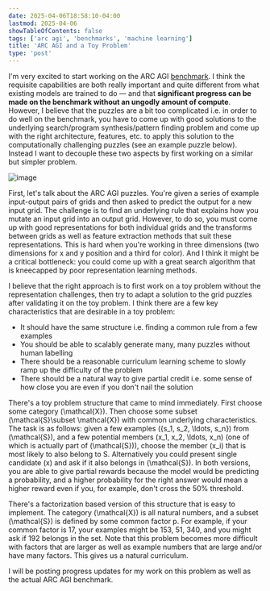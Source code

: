 ```yaml
---
date: 2025-04-06T18:58:10-04:00
lastmod: 2025-04-06
showTableOfContents: false
tags: ['arc agi', 'benchmarks', 'machine learning']
title: 'ARC AGI and a Toy Problem'
type: 'post'
---
```


I'm very excited to start working on the ARC AGI [benchmark](https://arcprize.org/arc-agi). I think the requisite capabilities are both really important and quite different from what existing models are trained to do — and that **significant progress can be made on the benchmark without an ungodly amount of compute**. However, I believe that the puzzles are a bit too complicated i.e. in order to do well on the benchmark, you have to come up with good solutions to the underlying search/program synthesis/pattern finding problem and come up with the right architecture, features, etc. to apply this solution to the computationally challenging puzzles (see an example puzzle below). Instead I want to decouple these two aspects by first working on a similar but simpler problem.

![image](https://github-production-user-asset-6210df.s3.amazonaws.com/52580002/430746430-4d92eb75-1683-421c-8da4-a53e6c5f9fd0.png?X-Amz-Algorithm=AWS4-HMAC-SHA256&X-Amz-Credential=AKIAVCODYLSA53PQK4ZA%2F20250407%2Fus-east-1%2Fs3%2Faws4_request&X-Amz-Date=20250407T004858Z&X-Amz-Expires=300&X-Amz-Signature=ae4248e0918d0c13acdda06ff15cd406c5b1dc9176379342547123f272d75a5b&X-Amz-SignedHeaders=host)

First, let's talk about the ARC AGI puzzles. You're given a series of example input-output pairs of grids and then asked to predict the output for a new input grid. The challenge is to find an underlying rule that explains how you mutate an input grid into an output grid. However, to do so, you must come up with good representations for both individual grids and the transforms between grids as well as feature extraction methods that suit these representations. This is hard when you're working in three dimensions (two dimensions for x and y position and a third for color). And I think it might be a critical bottleneck: you could come up with a great search algorithm that is kneecapped by poor representation learning methods.

I believe that the right approach is to first work on a toy problem without the representation challenges, then try to adapt a solution to the grid puzzles after validating it on the toy problem. I think there are a few key characteristics that are desirable in a toy problem:

-   It should have the same structure i.e. finding a common rule from a few examples
-   You should be able to scalably generate many, many puzzles without human labelling
-   There should be a reasonable curriculum learning scheme to slowly ramp up the difficulty of the problem
-   There should be a natural way to give partial credit i.e. some sense of how close you are even if you don't nail the solution

There's a toy problem structure that came to mind immediately. First choose some category \(\mathcal{X}\). Then choose some subset \(\mathcal{S}\subset \mathcal{X}\) with common underlying characteristics. The task is as follows: given a few examples \(\{s_1, s_2, \ldots, s_n\}\) from \(\mathcal{S}\), and a few potential members \(x_1, x_2, \ldots, x_n\) (one of which is actually part of \(\mathcal{S}\)), choose the member \(x_i\) that is most likely to also belong to S. Alternatively you could present single candidate \(x\) and ask if it also belongs in \(\mathcal{S}\). In both versions, you are able to give partial rewards because the model would be predicting a probability, and a higher probability for the right answer would mean a higher reward even if you, for example, don't cross the 50% threshold.

There's a factorization based version of this structure that is easy to implement. The category \(\mathcal{X}\) is all natural numbers, and a subset \(\mathcal{S}\) is defined by some common factor p. For example, if your common factor is 17, your examples might be 153, 51, 340, and you might ask if 192 belongs in the set. Note that this problem becomes more difficult with factors that are larger as well as example numbers that are large and/or have many factors. This gives us a natural curriculum.

I will be posting progress updates for my work on this problem as well as the actual ARC AGI benchmark.
